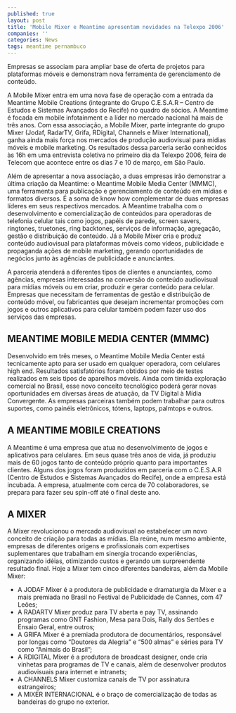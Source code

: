 ```yaml
---
published: true
layout: post
title: 'Mobile Mixer e Meantime apresentam novidades na Telexpo 2006'
companies: ''
categories: News
tags: meantime pernambuco
---
```

Empresas se associam para ampliar base de oferta de projetos para plataformas m&oacute;veis e demonstram nova ferramenta de gerenciamento de conte&uacute;do.

A Mobile Mixer entra em uma nova fase de opera&ccedil;&atilde;o com a entrada da Meantime Mobile Creations (integrante do Grupo C.E.S.A.R &ndash; Centro de Estudos e Sistemas Avan&ccedil;ados do Recife) no quadro de s&oacute;cios. A Meantime &eacute; focada em mobile infotainment e a l&iacute;der no mercado nacional h&aacute; mais de tr&ecirc;s anos. Com essa associa&ccedil;&atilde;o, a Mobile Mixer, parte integrante do grupo Mixer (Jodaf, RadarTV, Grifa, RDigital, Channels e Mixer International), ganha ainda mais for&ccedil;a nos mercados de produ&ccedil;&atilde;o audiovisual para m&iacute;dias m&oacute;veis e mobile marketing. Os resultados dessa parceria ser&atilde;o conhecidos &agrave;s 16h em uma entrevista coletiva no primeiro dia da Telexpo 2006, feira de Telecom que acontece entre os dias 7 e 10 de mar&ccedil;o, em S&atilde;o Paulo. 

Al&eacute;m de apresentar a nova associa&ccedil;&atilde;o, a duas empresas ir&atilde;o demonstrar a &uacute;ltima cria&ccedil;&atilde;o da Meantime: o Meantime Mobile Media Center (MMMC), uma ferramenta para publica&ccedil;&atilde;o e gerenciamento de conte&uacute;do em m&iacute;dias e formatos diversos.  &Eacute; a soma de know how complementar de duas empresas l&iacute;deres em seus respectivos mercados. A Meantime trabalha com o desenvolvimento e comercializa&ccedil;&atilde;o de conte&uacute;dos para operadoras de telefonia celular tais como jogos, pap&eacute;is de parede, screen savers, ringtones, truetones, ring backtones, servi&ccedil;os de informa&ccedil;&atilde;o, agrega&ccedil;&atilde;o, gest&atilde;o e distribui&ccedil;&atilde;o de conte&uacute;do. J&aacute; a Mobile Mixer cria e produz conte&uacute;do audiovisual para plataformas m&oacute;veis como v&iacute;deos, publicidade e propaganda a&ccedil;&otilde;es de mobile marketing, gerando oportunidades de neg&oacute;cios junto &agrave;s ag&ecirc;ncias de publicidade e anunciantes.

A parceria atender&aacute; a diferentes tipos de clientes e anunciantes, como ag&ecirc;ncias, empresas interessadas na convers&atilde;o do conte&uacute;do audiovisual para m&iacute;dias m&oacute;veis ou em criar, produzir e gerar conte&uacute;do para celular. Empresas que necessitam de ferramentas de gest&atilde;o e distribui&ccedil;&atilde;o de conte&uacute;do m&oacute;vel, ou fabricantes que desejam incrementar promo&ccedil;&otilde;es com jogos e outros aplicativos para celular tamb&eacute;m podem fazer uso dos servi&ccedil;os das empresas. 

## MEANTIME MOBILE MEDIA CENTER (MMMC)
Desenvolvido em tr&ecirc;s meses, o Meantime Mobile Media Center est&aacute; tecnicamente apto para ser usado em qualquer operadora, com celulares high end. Resultados satisfat&oacute;rios foram obtidos por meio de testes realizados em seis tipos de aparelhos m&oacute;veis.
Ainda com t&iacute;mida explora&ccedil;&atilde;o comercial no Brasil, esse novo conceito tecnol&oacute;gico poder&aacute; gerar novas oportunidades em diversas &aacute;reas de atua&ccedil;&atilde;o, da TV Digital &agrave; M&iacute;dia Convergente. As empresas parceiras tamb&eacute;m podem trabalhar para outros suportes, como pain&eacute;is eletr&ocirc;nicos, t&oacute;tens, laptops, palmtops e outros.

## A MEANTIME MOBILE CREATIONS
A Meantime &eacute; uma empresa que atua no desenvolvimento de jogos e aplicativos para celulares. Em seus quase tr&ecirc;s anos de vida, j&aacute; produziu mais de 60 jogos tanto de conte&uacute;do pr&oacute;prio quanto para importantes clientes. Alguns dos jogos foram produzidos em parceria com o C.E.S.A.R (Centro de Estudos e Sistemas Avan&ccedil;ados do Recife), onde a empresa est&aacute; incubada. A empresa, atualmente com cerca de 70 colaboradores, se prepara para fazer seu spin-off at&eacute; o final deste ano.
 
## A MIXER
A Mixer revolucionou o mercado audiovisual ao estabelecer um novo conceito de cria&ccedil;&atilde;o para todas as m&iacute;dias. Ela re&uacute;ne, num mesmo ambiente, empresas de diferentes origens e profissionais com expertises suplementares que trabalham em sinergia trocando experi&ecirc;ncias, organizando id&eacute;ias, otimizando custos e gerando um surpreendente resultado final. Hoje a Mixer tem cinco diferentes bandeiras, al&eacute;m da Mobile Mixer: 

* A JODAF Mixer &eacute; a produtora de publicidade e dramaturgia da Mixer e a mais premiada no Brasil no Festival de Publicidade de Cannes, com 47 Le&otilde;es;
* A RADARTV Mixer produz para TV aberta e pay TV, assinando programas como GNT Fashion, Mesa para Dois, Rally dos Sert&otilde;es e Ensaio Geral, entre outros;
* A GRIFA Mixer &eacute; a premiada produtora de document&aacute;rios, respons&aacute;vel por longas como &ldquo;Doutores da Alegria&rdquo; e &ldquo;500 almas&rdquo; e s&eacute;ries para TV como &ldquo;Animais do Brasil&rdquo;;
* A RDIGITAL Mixer &eacute; a produtora de broadcast designer, onde cria vinhetas para programas de TV e canais, al&eacute;m de desenvolver produtos audiovisuais para internet e intranets;
* A CHANNELS Mixer customiza canais de TV por assinatura estrangeiros;
* A MIXER INTERNACIONAL &eacute; o bra&ccedil;o de comercializa&ccedil;&atilde;o de todas as bandeiras do grupo no exterior.